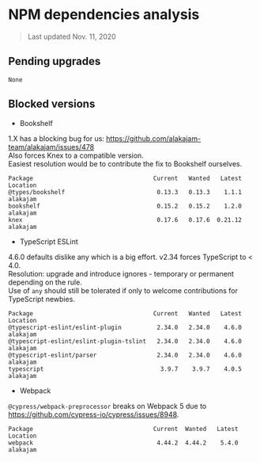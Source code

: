 # NPM dependencies analysis

> Last updated Nov. 11, 2020

## Pending upgrades

```
None
```

## Blocked versions

* Bookshelf

1.X has a blocking bug for us: https://github.com/alakajam-team/alakajam/issues/478  
Also forces Knex to a compatible version.  
Easiest resolution would be to contribute the fix to Bookshelf ourselves.  

```
Package                                  Current   Wanted   Latest  Location
@types/bookshelf                          0.13.3   0.13.3    1.1.1  alakajam
bookshelf                                 0.15.2   0.15.2    1.2.0  alakajam
knex                                      0.17.6   0.17.6  0.21.12  alakajam
```

* TypeScript ESLint

4.6.0 defaults dislike any which is a big effort. v2.34 forces TypeScript to < 4.0.  
Resolution: upgrade and introduce ignores - temporary or permanent depending on the rule.  
Use of `any` should still be tolerated if only to welcome contributions for TypeScript newbies.  

```
Package                                  Current   Wanted   Latest  Location
@typescript-eslint/eslint-plugin          2.34.0   2.34.0    4.6.0  alakajam
@typescript-eslint/eslint-plugin-tslint   2.34.0   2.34.0    4.6.0  alakajam
@typescript-eslint/parser                 2.34.0   2.34.0    4.6.0  alakajam
typescript                                 3.9.7    3.9.7    4.0.5  alakajam
```

* Webpack

`@cypress/webpack-preprocessor` breaks on Webpack 5 due to https://github.com/cypress-io/cypress/issues/8948.

```
Package                                  Current  Wanted   Latest  Location
webpack                                   4.44.2  4.44.2    5.4.0  alakajam
```